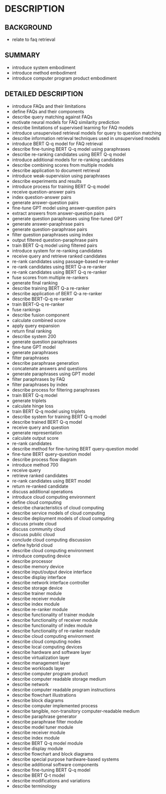 # DESCRIPTION

## BACKGROUND

- relate to faq retrieval

## SUMMARY

- introduce system embodiment
- introduce method embodiment
- introduce computer program product embodiment

## DETAILED DESCRIPTION

- introduce FAQs and their limitations
- define FAQs and their components
- describe query matching against FAQs
- motivate neural models for FAQ similarity prediction
- describe limitations of supervised learning for FAQ models
- introduce unsupervised retrieval models for query to question matching
- describe information retrieval techniques used in unsupervised models
- introduce BERT Q-q model for FAQ retrieval
- describe fine-tuning BERT Q-q model using paraphrases
- describe re-ranking candidates using BERT Q-q model
- introduce additional models for re-ranking candidates
- describe combining scores from multiple models
- describe application to document retrieval
- introduce weak-supervision using paraphrases
- describe experiments and results
- introduce process for training BERT Q-q model
- receive question-answer pairs
- index question-answer pairs
- generate answer-question pairs
- fine-tune GPT model using answer-question pairs
- extract answers from answer-question pairs
- generate question paraphrases using fine-tuned GPT
- generate answer-paraphrase pairs
- generate question-paraphrase pairs
- filter question paraphrases using index
- output filtered question-paraphrase pairs
- train BERT Q-q model using filtered pairs
- introduce system for re-ranking candidates
- receive query and retrieve ranked candidates
- re-rank candidates using passage-based re-ranker
- re-rank candidates using BERT Q-a re-ranker
- re-rank candidates using BERT Q-q re-ranker
- fuse scores from multiple re-rankers
- generate final ranking
- describe training BERT Q-a re-ranker
- describe application of BERT Q-a re-ranker
- describe BERT-Q-q re-ranker
- train BERT-Q-q re-ranker
- fuse rankings
- describe fusion component
- calculate combined score
- apply query expansion
- return final ranking
- describe system 200
- generate question paraphrases
- fine-tune GPT model
- generate paraphrases
- filter paraphrases
- describe paraphrase generation
- concatenate answers and questions
- generate paraphrases using GPT model
- filter paraphrases by FAQ
- filter paraphrases by index
- describe process for filtering paraphrases
- train BERT Q-q model
- generate triplets
- calculate hinge loss
- train BERT Q-q model using triplets
- describe system for training BERT Q-q model
- describe trained BERT Q-q model
- receive query and question
- generate representation
- calculate output score
- re-rank candidates
- describe method for fine-tuning BERT query-question model
- fine-tune BERT query-question model
- describe process flow diagram
- introduce method 700
- receive query
- retrieve ranked candidates
- re-rank candidates using BERT model
- return re-ranked candidate
- discuss additional operations
- introduce cloud computing environment
- define cloud computing
- describe characteristics of cloud computing
- describe service models of cloud computing
- describe deployment models of cloud computing
- discuss private cloud
- discuss community cloud
- discuss public cloud
- conclude cloud computing discussion
- define hybrid cloud
- describe cloud computing environment
- introduce computing device
- describe processor
- describe memory device
- describe input/output device interface
- describe display interface
- describe network interface controller
- describe storage device
- describe trainer module
- describe receiver module
- describe index module
- describe re-ranker module
- describe functionality of trainer module
- describe functionality of receiver module
- describe functionality of index module
- describe functionality of re-ranker module
- describe cloud computing environment
- describe cloud computing nodes
- describe local computing devices
- describe hardware and software layer
- describe virtualization layer
- describe management layer
- describe workloads layer
- describe computer program product
- describe computer readable storage medium
- describe network
- describe computer readable program instructions
- describe flowchart illustrations
- describe block diagrams
- describe computer implemented process
- describe tangible, non-transitory computer-readable medium
- describe paraphrase generator
- describe paraphrase filter module
- describe model tuner module
- describe receiver module
- describe index module
- describe BERT Q-q model module
- describe display module
- describe flowchart and block diagrams
- describe special purpose hardware-based systems
- describe additional software components
- describe fine-tuning BERT Q-q model
- describe BERT Q-t model
- describe modifications and variations
- describe terminology


